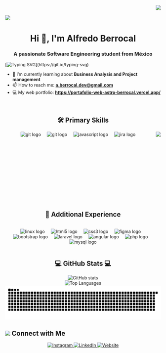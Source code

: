 <div align="right">
  <img src="https://github.com/7oSkaaa/7oSkaaa/blob/main/Images/Programming_Languages.gif?raw=true" width="35px">
</div>

![](https://komarev.com/ghpvc/?username=Berrocal0406&style=flat&color=blue)

<h1 align="center">Hi 👋, I'm Alfredo Berrocal</h1>
<h3 align="center">A passionate Software Engineering student from México</h3>

[![Typing SVG](https://readme-typing-svg.herokuapp.com?font=Roboto&weight=900&size=40&center=true&vCenter=true&width=900&height=110&duration=3000&color=B3B3B3&lines=Software+Engineering+Student;Agile+Collaborator;Problem+Solver;AI+Enthusiast;A+Good+Person+!)](https://git.io/typing-svg)


- 🌱 I’m currently learning about **Business Analysis and Project management**
- 📫 How to reach me: **a.berrocal.dev@gmail.com**
- 💻 My web portfolio: **https://portafolio-web-astro-berrocal.vercel.app/**

<br clear="both">


<h2 align="center">🛠️ Primary Skills</h2>


<img align="right" height="225" src="https://i.pinimg.com/originals/a3/ce/53/a3ce53d80c7e1bb2c2ccb415cef9c8ad.gif" />

<div align="center">
  <img src="https://img.shields.io/badge/Python-3776AB?logo=python&logoColor=fff&style=for-the-badge" height="30" alt="git logo"  />
  <img width="12" />
  <img src="https://img.shields.io/badge/Git-F05032?logo=git&logoColor=white&style=for-the-badge" height="30" alt="git logo"  />
  <img width="12" />
  <img src="https://img.shields.io/badge/JavaScript-F7DF1E?logo=javascript&logoColor=black&style=for-the-badge" height="30" alt="javascript logo"  />
  <img width="12" />
  <img src="https://img.shields.io/badge/Jira-0052CC?logo=jira&logoColor=fff&style=for-the-badge" height="30" alt="jira logo"  />
  <img width="12" />
</div>

<br clear="both">

<h2 align="center">🚀 Additional Experience</h2>
<br clear="both">

<div align="center">
  <img src="https://img.shields.io/badge/Linux-FCC624?style=for-the-badge&logo=linux&logoColor=black" height="30" alt="linux logo"  />
  <img width="12" />
  <img src="https://img.shields.io/badge/HTML5-E34F26?logo=html5&logoColor=white&style=for-the-badge" height="30" alt="html5 logo"  />
  <img width="12" />
  <img src="https://img.shields.io/badge/CSS3-1572B6?logo=css3&logoColor=white&style=for-the-badge" height="30" alt="css3 logo"  />
  <img width="12" />
  <img src="https://img.shields.io/badge/figma-%23F24E1E.svg?style=for-the-badge&logo=figma&logoColor=white" height="30" alt="figma logo"  />
  <img width="12" />
  <img src="https://img.shields.io/badge/bootstrap-%238511FA.svg?style=for-the-badge&logo=bootstrap&logoColor=white" height="30" alt="bootstrap logo"  />
  <img width="12" />
  <img src="https://img.shields.io/badge/laravel-%23FF2D20.svg?style=for-the-badge&logo=laravel&logoColor=white" height="30" alt="laravel logo"  />
  <img width="12" />
  <img src="https://img.shields.io/badge/Angular-%23DD0031.svg?style=for-the-badge&logo=angular&logoColor=white" height="30" alt="angular logo"  />
  <img width="12" />
  <img src="https://img.shields.io/badge/PHP-777BB4?logo=php&logoColor=black&style=for-the-badge" height="30" alt="php logo"  />
  <img width="12" />
  <img src="https://img.shields.io/badge/MySQL-4479A1?logo=mysql&logoColor=white&style=for-the-badge" height="30" alt="mysql logo"  />
</div>

<br clear="both">

<h2 align="center">💻 GitHub Stats 💻</h2>

<div align="center">
  <img src="https://github-readme-stats.vercel.app/api?username=Berrocal0406&rank_icon=github&theme=dark" alt="GitHub stats">
  <br clear="both">
  <img src="https://github-readme-stats.vercel.app/api/top-langs/?username=Berrocal0406&layout=pie&theme=dark" alt="Top Languages">
  <br clear="both">
  <img src="https://raw.githubusercontent.com/Berrocal0406/Berrocal0406/main/dist/snake.svg" alt="Snake animation" />
</div>

## <img src="https://media.giphy.com/media/LnQjpWaON8nhr21vNW/giphy.gif" width='30'> <b>Connect with Me</b>

<div align="center">
  <a href="https://www.instagram.com/alfredobch.04/" target="_blank">
    <img src="https://img.shields.io/badge/Instagram-%23E4405F.svg?style=for-the-badge&logo=Instagram&logoColor=white" height="35" alt="Instagram">
  </a>
  <a href="https://www.linkedin.com/in/alfredo-berrocal-64079a308?lipi=urn%3Ali%3Apage%3Ad_flagship3_profile_view_base_contact_details%3B2vtJ0v3HQzimxashAjCOgg%3D%3D" target="_blank">
    <img src="https://img.shields.io/badge/linkedin-%230077B5.svg?style=for-the-badge&logo=linkedin&logoColor=white" height="35" alt="LinkedIn">
  </a>
  <a href="https://portafolio-web-astro-berrocal.vercel.app/" target="_blank">
    <img src="https://img.shields.io/badge/website-4183c4?style=for-the-badge&logo=About.me&logoColor=white" height="35" alt="Website">
  </a>
</div>
